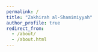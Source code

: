 ```yaml
---
permalink: /
title: "Zakhirah al-Shamimiyyah"
author_profile: true
redirect_from: 
  - /about/
  - /about.html
---
```


